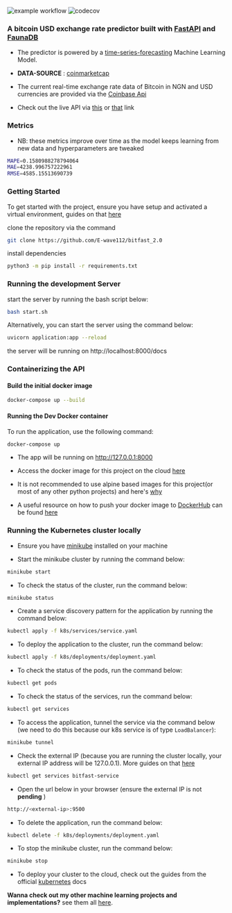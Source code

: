 ![example workflow](https://github.com/E-wave112/bitfast_2.0/actions/workflows/tests.yml/badge.svg)
![codecov](https://img.shields.io/codecov/c/gh/E-wave112/bitfast_2.0?token=JMXVER0IMD)

### A bitcoin USD exchange rate predictor built with [FastAPI](https://fastapi.tiangolo.com/) and [FaunaDB](https://fauna.com/)

- The predictor is powered by a [time-series-forecasting](https://en.wikipedia.org/wiki/Time_series) Machine Learning Model.

- **DATA-SOURCE** : [coinmarketcap](https://coinmarketcap.com/currencies/bitcoin/historical-data/)

- The current real-time exchange rate data of Bitcoin in NGN and USD currencies are provided via the [Coinbase Api](https://developers.coinbase.com/docs/wallet/guides/price-data)

- Check out the live API via [this](https://bitfast.onrender.com/docs) or [that](https://bitfast.onrender.com/redoc) link

### Metrics

- NB: these metrics improve over time as the model keeps learning from new data and hyperparameters are tweaked

```bash
MAPE=0.1580988278794064
MAE=4238.996757222961
RMSE=4585.15513690739
```

### Getting Started

To get started with the project, ensure you have setup and activated a virtual environment, guides on that [here](https://realpython.com/python-virtual-environments-a-primer/)

clone the repository via the command

```bash
git clone https://github.com/E-wave112/bitfast_2.0
```

install dependencies

```bash
python3 -m pip install -r requirements.txt
```

### Running the development Server

start the server by running the bash script below:

```bash
bash start.sh
```

Alternatively, you can start the server using the command below:

```bash
uvicorn application:app --reload
```

the server will be running on http://localhost:8000/docs

### Containerizing the API

#### Build the initial docker image

```bash
docker-compose up --build
```

#### Running the Dev Docker container

To run the application, use the following command:

```bash
docker-compose up
```

- The app will be running on http://127.0.0.1:8000
- Access the docker image for this project on the cloud [here](https://hub.docker.com/repository/docker/ewave112/bitfast-image)
- It is not recommended to use alpine based images for this project(or most of any other python projects) and here's [why](https://github.com/tiangolo/uvicorn-gunicorn-fastapi-docker#-alpine-python-warning)

- A useful resource on how to push your docker image to [DockerHub](https://hub.docker.com) can be found [here](https://ropenscilabs.github.io/r-docker-tutorial/04-Dockerhub.html)

### Running the Kubernetes cluster locally

- Ensure you have [minikube](https://minikube.sigs.k8s.io/docs/start/) installed on your machine

- Start the minikube cluster by running the command below:

```bash
minikube start
```

- To check the status of the cluster, run the command below:

```bash
minikube status
```

- Create a service discovery pattern for the application by running the command below:

```bash
kubectl apply -f k8s/services/service.yaml
```

- To deploy the application to the cluster, run the command below:

```bash
kubectl apply -f k8s/deployments/deployment.yaml
```

- To check the status of the pods, run the command below:

```bash
kubectl get pods
```

- To check the status of the services, run the command below:

```bash
kubectl get services
```

- To access the application, tunnel the service via the command below (we need to do this because our k8s service is of type `LoadBalancer`):

```bash
minikube tunnel
```

- Check the external IP (because you are running the cluster locally, your external IP address will be 127.0.0.1). More guides on that [here](https://minikube.sigs.k8s.io/docs/handbook/accessing/#example-of-loadbalancer)

```bash
kubectl get services bitfast-service
```

- Open the url below in your browser (ensure the external IP is not **pending** )

```bash
http://<external-ip>:9500
```

- To delete the application, run the command below:

```bash
kubectl delete -f k8s/deployments/deployment.yaml
```

- To stop the minikube cluster, run the command below:

```bash
minikube stop
```

- To deploy your cluster to the cloud, check out the guides from the official [kubernetes](https://kubernetes.io/docs/setup/production-environment/) docs

**Wanna check out my other machine learning projects and implementations?** see them all [here](https://github.com/E-wave112/ml_proj1).

